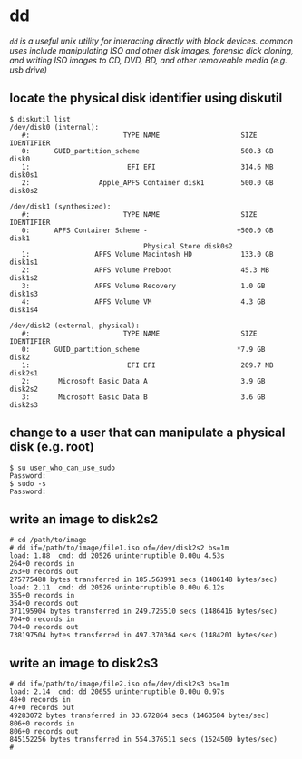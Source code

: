 # dd
_`dd` is a useful unix utility for interacting directly with block devices.  common uses include manipulating ISO and other disk images, forensic dick cloning, and writing ISO images to CD, DVD, BD, and other removeable media (e.g. usb drive)_

## locate the physical disk identifier using diskutil
```
$ diskutil list
/dev/disk0 (internal):
   #:                       TYPE NAME                    SIZE       IDENTIFIER
   0:      GUID_partition_scheme                         500.3 GB   disk0
   1:                        EFI EFI                     314.6 MB   disk0s1
   2:                 Apple_APFS Container disk1         500.0 GB   disk0s2

/dev/disk1 (synthesized):
   #:                       TYPE NAME                    SIZE       IDENTIFIER
   0:      APFS Container Scheme -                      +500.0 GB   disk1
                                 Physical Store disk0s2
   1:                APFS Volume Macintosh HD            133.0 GB   disk1s1
   2:                APFS Volume Preboot                 45.3 MB    disk1s2
   3:                APFS Volume Recovery                1.0 GB     disk1s3
   4:                APFS Volume VM                      4.3 GB     disk1s4

/dev/disk2 (external, physical):
   #:                       TYPE NAME                    SIZE       IDENTIFIER
   0:      GUID_partition_scheme                        *7.9 GB     disk2
   1:                        EFI EFI                     209.7 MB   disk2s1
   2:       Microsoft Basic Data A                       3.9 GB     disk2s2
   3:       Microsoft Basic Data B                       3.6 GB     disk2s3
```

## change to a user that can manipulate a physical disk (e.g. root)
```
$ su user_who_can_use_sudo
Password:
$ sudo -s
Password:
```
## write an image to disk2s2
```
# cd /path/to/image
# dd if=/path/to/image/file1.iso of=/dev/disk2s2 bs=1m
load: 1.88  cmd: dd 20526 uninterruptible 0.00u 4.53s
264+0 records in
263+0 records out
275775488 bytes transferred in 185.563991 secs (1486148 bytes/sec)
load: 2.11  cmd: dd 20526 uninterruptible 0.00u 6.12s
355+0 records in
354+0 records out
371195904 bytes transferred in 249.725510 secs (1486416 bytes/sec)
704+0 records in
704+0 records out
738197504 bytes transferred in 497.370364 secs (1484201 bytes/sec)
```
## write an image to disk2s3
```
# dd if=/path/to/image/file2.iso of=/dev/disk2s3 bs=1m
load: 2.14  cmd: dd 20655 uninterruptible 0.00u 0.97s
48+0 records in
47+0 records out
49283072 bytes transferred in 33.672864 secs (1463584 bytes/sec)
806+0 records in
806+0 records out
845152256 bytes transferred in 554.376511 secs (1524509 bytes/sec)
#
```
